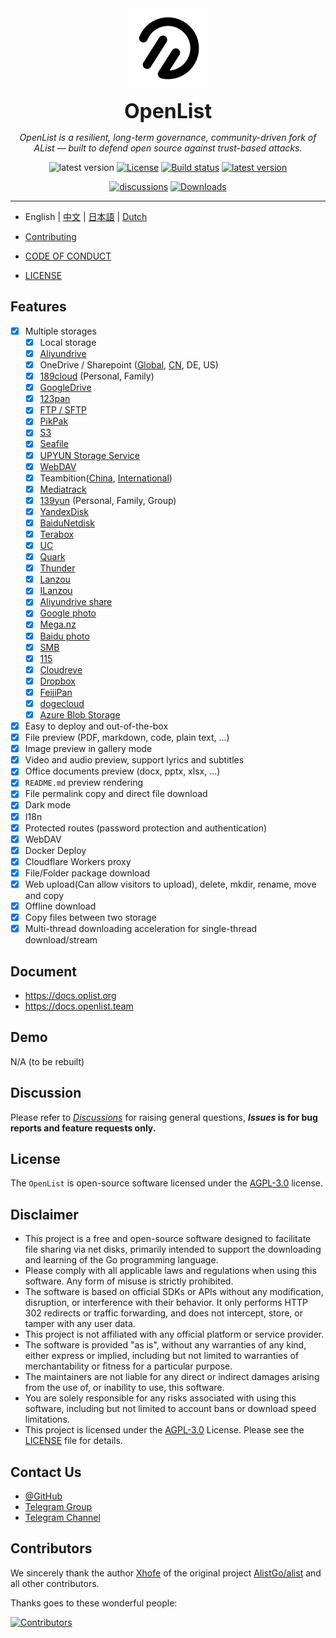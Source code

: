 <div align="center">
  <img style="width: 128px; height: 128px;" src="https://raw.githubusercontent.com/OpenListTeam/Logo/main/logo.svg" alt="logo" />

  <b style="font-size: 2rem;" >OpenList</b>

  <p><em>OpenList is a resilient, long-term governance, community-driven fork of AList — built to defend open source against trust-based attacks.</em></p>

  <img src="https://goreportcard.com/badge/github.com/OpenListTeam/OpenList/v3" alt="latest version" />
  <a href="https://github.com/OpenListTeam/OpenList/blob/main/LICENSE"><img src="https://img.shields.io/github/license/OpenListTeam/OpenList" alt="License" /></a>
  <a href="https://github.com/OpenListTeam/OpenList/actions?query=workflow%3ABuild"><img src="https://img.shields.io/github/actions/workflow/status/OpenListTeam/OpenList/build.yml?branch=main" alt="Build status" /></a>
  <a href="https://github.com/OpenListTeam/OpenList/releases"><img src="https://img.shields.io/github/release/OpenListTeam/OpenList" alt="latest version" /></a>

  <a href="https://github.com/OpenListTeam/OpenList/discussions"><img src="https://img.shields.io/github/discussions/OpenListTeam/OpenList?color=%23ED8936" alt="discussions" /></a>
  <a href="https://github.com/OpenListTeam/OpenList/releases"><img src="https://img.shields.io/github/downloads/OpenListTeam/OpenList/total?color=%239F7AEA&logo=github" alt="Downloads" /></a>
</div>

---

- English | [中文](./README_cn.md) | [日本語](./README_ja.md) | [Dutch](./README_nl.md)

- [Contributing](./CONTRIBUTING.md)
- [CODE OF CONDUCT](./CODE_OF_CONDUCT.md)
- [LICENSE](./LICENSE)

## Features

- [x] Multiple storages
  - [x] Local storage
  - [x] [Aliyundrive](https://www.alipan.com)
  - [x] OneDrive / Sharepoint ([Global](https://www.microsoft.com/en-us/microsoft-365/onedrive/online-cloud-storage), [CN](https://portal.partner.microsoftonline.cn), DE, US)
  - [x] [189cloud](https://cloud.189.cn) (Personal, Family)
  - [x] [GoogleDrive](https://drive.google.com)
  - [x] [123pan](https://www.123pan.com)
  - [x] [FTP / SFTP](https://en.wikipedia.org/wiki/File_Transfer_Protocol)
  - [x] [PikPak](https://www.mypikpak.com)
  - [x] [S3](https://aws.amazon.com/s3)
  - [x] [Seafile](https://seafile.com)
  - [x] [UPYUN Storage Service](https://www.upyun.com/products/file-storage)
  - [x] [WebDAV](https://en.wikipedia.org/wiki/WebDAV)
  - [x] Teambition([China](https://www.teambition.com), [International](https://us.teambition.com))
  - [x] [Mediatrack](https://www.mediatrack.cn)
  - [x] [139yun](https://yun.139.com) (Personal, Family, Group)
  - [x] [YandexDisk](https://disk.yandex.com)
  - [x] [BaiduNetdisk](http://pan.baidu.com)
  - [x] [Terabox](https://www.terabox.com/main)
  - [x] [UC](https://drive.uc.cn)
  - [x] [Quark](https://pan.quark.cn)
  - [x] [Thunder](https://pan.xunlei.com)
  - [x] [Lanzou](https://www.lanzou.com)
  - [x] [ILanzou](https://www.ilanzou.com)
  - [x] [Aliyundrive share](https://www.alipan.com)
  - [x] [Google photo](https://photos.google.com)
  - [x] [Mega.nz](https://mega.nz)
  - [x] [Baidu photo](https://photo.baidu.com)
  - [x] [SMB](https://en.wikipedia.org/wiki/Server_Message_Block)
  - [x] [115](https://115.com)
  - [X] [Cloudreve](https://cloudreve.org)
  - [x] [Dropbox](https://www.dropbox.com)
  - [x] [FeijiPan](https://www.feijipan.com)
  - [x] [dogecloud](https://www.dogecloud.com/product/oss)
  - [x] [Azure Blob Storage](https://azure.microsoft.com/products/storage/blobs)
- [x] Easy to deploy and out-of-the-box
- [x] File preview (PDF, markdown, code, plain text, ...)
- [x] Image preview in gallery mode
- [x] Video and audio preview, support lyrics and subtitles
- [x] Office documents preview (docx, pptx, xlsx, ...)
- [x] `README.md` preview rendering
- [x] File permalink copy and direct file download
- [x] Dark mode
- [x] I18n
- [x] Protected routes (password protection and authentication)
- [x] WebDAV
- [x] Docker Deploy
- [x] Cloudflare Workers proxy
- [x] File/Folder package download
- [x] Web upload(Can allow visitors to upload), delete, mkdir, rename, move and copy
- [x] Offline download
- [x] Copy files between two storage
- [x] Multi-thread downloading acceleration for single-thread download/stream

## Document

- <https://docs.oplist.org>
- <https://docs.openlist.team>

## Demo

N/A (to be rebuilt)

## Discussion

Please refer to [*Discussions*](https://github.com/OpenListTeam/OpenList/discussions) for raising general questions, ***Issues* is for bug reports and feature requests only.**

## License

The `OpenList` is open-source software licensed under the [AGPL-3.0](https://www.gnu.org/licenses/agpl-3.0.txt) license.

## Disclaimer

- This project is a free and open-source software designed to facilitate file sharing via net disks, primarily intended to support the downloading and learning of the Go programming language.
- Please comply with all applicable laws and regulations when using this software. Any form of misuse is strictly prohibited.
- The software is based on official SDKs or APIs without any modification, disruption, or interference with their behavior.
It only performs HTTP 302 redirects or traffic forwarding, and does not intercept, store, or tamper with any user data.
- This project is not affiliated with any official platform or service provider.
- The software is provided "as is", without any warranties of any kind, either express or implied, including but not limited to warranties of merchantability or fitness for a particular purpose.
- The maintainers are not liable for any direct or indirect damages arising from the use of, or inability to use, this software.
- You are solely responsible for any risks associated with using this software, including but not limited to account bans or download speed limitations.
- This project is licensed under the [AGPL-3.0](https://www.gnu.org/licenses/agpl-3.0.txt) License. Please see the [LICENSE](./LICENSE) file for details.

## Contact Us

- [@GitHub](https://github.com/OpenListTeam)
- [Telegram Group](https://t.me/OpenListTeam)
- [Telegram Channel](https://t.me/OpenListOfficial)

## Contributors

We sincerely thank the author [Xhofe](https://github.com/Xhofe) of the original project [AlistGo/alist](https://github.com/AlistGo/alist) and all other contributors.

Thanks goes to these wonderful people:

[![Contributors](https://contrib.rocks/image?repo=OpenListTeam/OpenList)](https://github.com/OpenListTeam/OpenList/graphs/contributors)
